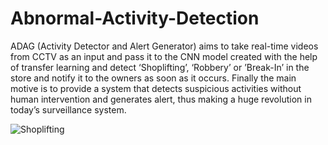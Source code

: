 # Abnormal-Activity-Detection

ADAG (Activity Detector and Alert Generator) aims to take real-time videos from CCTV as an input and pass it to the CNN model created with the help of transfer learning and detect ‘Shoplifting’, ‘Robbery’ or ’Break-In’ in the store and notify it to the owners as soon as it occurs. Finally the main motive is to provide a system that detects suspicious activities without human intervention and generates alert, thus making a huge revolution in today’s surveillance system.

![Shoplifting](https://user-images.githubusercontent.com/79632257/209444253-93837d18-b0c5-405f-9bae-215e453e53fa.gif)
